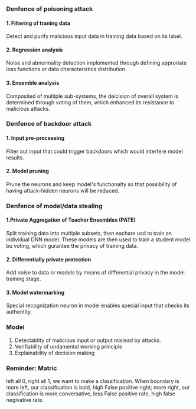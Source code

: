 ### Denfence of poisoning attack

#### 1. Filtering of traning data
Detect and purify malicious input data in training data based on its label.
#### 2. Regression analysis
Noise and abnormality detection implemented through defining approriate loss functions or data characteristics distribution.
#### 3. Ensemble analysis
Composited of multiple sub-systems, the deicision of overall system is determined through voting of them, which enhanced its resistance to malicious attacks.

### Denfence of backdoor attack
#### 1. Input pre-processing
Filter out input that could trigger backdoors which would interfere model results.
#### 2. Model pruning
Prune the neurons and keep model's functionalty so that possibility of having attack-hidden neurons will be reduced.

### Denfence of model/data stealing
#### 1.Private Aggregation of Teacher Ensembles (PATE)
Split training data into multiple subsets, then eachare usd to train an individual DNN model. These models are then used to train a student model bu voting, which gurantee the privacy of training data.
#### 2. Differentially private protection
Add noise to data or models by means of differential privacy
in the model training stage.
#### 3. Model watermarking
Special recognization neuron in model enables special input that checks its authentity.

### Model
1. Detectablity of malicious input or output mislead by attacks.
2. Verifiability of undamental working principle
3. Explainability of decision making

### Reminder: Matric
left all 0, right all 1, we want to make a classification. When boundary is more left, our classification is bold, 
high False positive right; more right, our classification is more conversative, 
less False positive rate, high false negivative rate.
